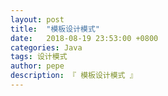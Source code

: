 ```yaml
---
layout: post
title:  "模板设计模式"
date:   2018-08-19 23:53:00 +0800
categories: Java
tags: 设计模式
author: pepe
description: 『 模板设计模式 』
---
```


